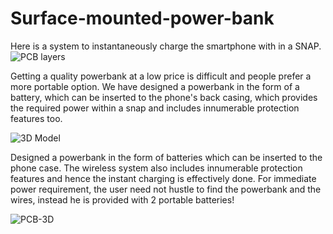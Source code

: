 # Surface-mounted-power-bank
Here is a system to instantaneously charge the smartphone with in a SNAP.![PCB layers](https://user-images.githubusercontent.com/56249313/144720062-719b653a-aa6e-4208-a872-e8d27502c3a4.png)

Getting a quality powerbank at a low price is difficult and people prefer a more portable option. We have designed a powerbank in the form of a battery, which can be inserted to the phone's back casing, which provides the required power within a snap and includes innumerable protection features too.

![3D Model](https://user-images.githubusercontent.com/56249313/144719758-e9514daa-7922-4f8d-ae73-4ee09f65bc69.png)

Designed a powerbank in the form of batteries which can be inserted to the phone case. The wireless system also includes innumerable protection features and hence the instant charging is effectively done. For immediate power requirement, the user need not hustle to find the powerbank and the wires, instead he is provided with 2 portable batteries!

![PCB-3D](https://user-images.githubusercontent.com/56249313/144720068-2e3b5ab3-22d2-41b4-ad44-fe0f949dd226.png)
